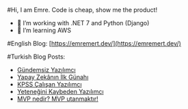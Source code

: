 #Hi, I am Emre.
Code is cheap, show me the product!

- 🔭 I’m working with .NET 7 and Python (Django)
- 🌱 I’m learning AWS

#English Blog: [https://emremert.dev/](https://emremert.dev/)

#Turkish Blog Posts:
<!-- BLOG-POST-LIST:START -->
- [Gündemsiz Yazılımcı](https://www.saascommando.com/2023/08/gundemsiz-yazlmc.html)
- [Yapay Zekânın İlk Günahı](https://www.saascommando.com/2023/06/yapay-zekann-ilkgunah.html)
- [KPSS Çalışan Yazılımcı](https://www.saascommando.com/2023/05/kpss-calsan-yazlmc.html)
- [Yeteneğini Kaybeden Yazılımcı](https://www.saascommando.com/2023/04/yetenegini-kaybeden-yazlmc.html)
- [MVP nedir? MVP utanmaktır!](https://www.saascommando.com/2023/03/mvp-nedir-mvp-utanmaktr.html)
<!-- BLOG-POST-LIST:END -->
